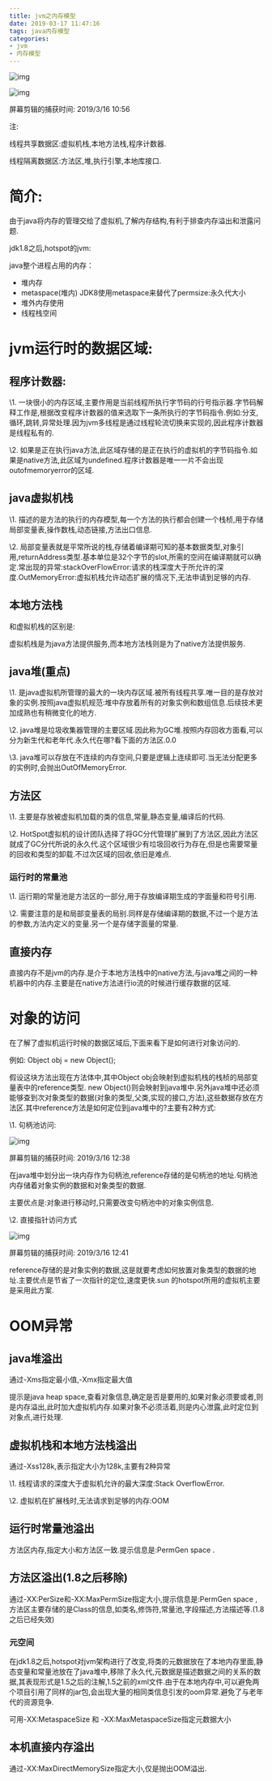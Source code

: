 ```yaml
---
title: jvm之内存模型
date: 2019-03-17 11:47:16
tags: java内存模型
categories:
- jvm
- 内存模型 
---
```




![img](1.png)

![img](4.png)

<!-- more -->

屏幕剪辑的捕获时间: 2019/3/16 10:56

注:

线程共享数据区:虚拟机栈,本地方法栈,程序计数器.

线程隔离数据区:方法区,堆,执行引擎,本地库接口.

# 简介:

由于java将内存的管理交给了虚拟机,了解内存结构,有利于排查内存溢出和泄露问题.

jdk1.8之后,hotspot的jvm:

java整个进程占用的内存： 
- 堆内存 
- metaspace(堆内) JDK8使用metaspace来替代了permsize:永久代大小 
- 堆外内存使用 
- 线程栈空间

# jvm运行时的数据区域:

## 程序计数器:

\1.    一块很小的内存区域,主要作用是当前线程所执行字节码的行号指示器.字节码解释工作是,根据改变程序计数器的值来选取下一条所执行的字节码指令.例如:分支,循环,跳转,异常处理.因为jvm多线程是通过线程轮流切换来实现的,因此程序计数器是线程私有的.

\2.    如果是正在执行java方法,此区域存储的是正在执行的虚拟机的字节码指令.如果是native方法,此区域为undefined.程序计数器是唯一一片不会出现outofmemoryerror的区域.

## java虚拟机栈

\1.      描述的是方法的执行的内存模型,每一个方法的执行都会创建一个栈桢,用于存储局部变量表,操作数栈,动态链接,方法出口信息.

\2.      局部变量表就是平常所说的栈,存储着编译期可知的基本数据类型,对象引用,returnAddress类型.基本单位是32个字节的slot,所需的空间在编译期就可以确定.常出现的异常:stackOverFlowError:请求的栈深度大于所允许的深度.OutMemoryError:虚拟机栈允许动态扩展的情况下,无法申请到足够的内存.

## 本地方法栈

和虚拟机栈的区别是:

虚拟机栈是为java方法提供服务,而本地方法栈则是为了native方法提供服务.

## java堆(重点)

\1.    是java虚拟机所管理的最大的一块内存区域.被所有线程共享.唯一目的是存放对象的实例.按照java虚拟机规范:堆中存放着所有的对象实例和数组信息.后续技术更加成熟也有稍微变化的地方.

\2.    java堆是垃圾收集器管理的主要区域.因此称为GC堆.按照内存回收方面看,可以分为新生代和老年代.永久代在哪?看下面的方法区.0.0

\3.    java堆可以存放在不连续的内存空间,只要是逻辑上连续即可.当无法分配更多的实例时,会抛出OutOfMemoryError.

## 方法区

\1.    主要是存放被虚拟机加载的类的信息,常量,静态变量,编译后的代码.

\2.    HotSpot虚拟机的设计团队选择了将GC分代管理扩展到了方法区,因此方法区就成了GC分代所说的永久代.这个区域很少有垃圾回收行为存在,但是也需要常量的回收和类型的卸载.不过次区域的回收,依旧是难点.

### 运行时的常量池

\1.    运行期的常量池是方法区的一部分,用于存放编译期生成的字面量和符号引用.

\2.    需要注意的是和局部变量表的局别.同样是存储编译期的数据,不过一个是方法的参数,方法内定义的变量.另一个是存储字面量的常量.

## 直接内存

直接内存不是jvm的内存.是介于本地方法栈中的native方法,与java堆之间的一种机器中的内存.主要是在native方法进行io流的时候进行缓存数据的区域.

# 对象的访问

在了解了虚拟机运行时候的数据区域后,下面来看下是如何进行对象访问的.

例如: Object obj = new Object();

假设这块方法出现在方法体中,其中Object obj会映射到虚拟机栈的栈桢的局部变量表中的reference类型. new Object()则会映射到java堆中.另外java堆中还必须能够查到次对象类型的数据(对象的类型,父类,实现的接口,方法),这些数据存放在方法区.其中reference方法是如何定位到java堆中的?主要有2种方式:

\1.    句柄池访问:

 

![img](2.png)

屏幕剪辑的捕获时间: 2019/3/16 12:38

在java堆中划分出一块内存作为句柄池,reference存储的是句柄池的地址.句柄池内存储着对象实例的数据和对象类型的数据.

主要优点是:对象进行移动时,只需要改变句柄池中的对象实例信息.

\2.    直接指针访问方式

 

![img](3.png)

屏幕剪辑的捕获时间: 2019/3/16 12:41

reference存储的是对象实例的数据,这是就要考虑如何放置对象类型的数据的地址.主要优点是节省了一次指针的定位,速度更快.sun 的hotspot所用的虚拟机主要是采用此方案.

# OOM异常

## java堆溢出

通过-Xms指定最小值,-Xmx指定最大值

提示是java heap space,查看对象信息,确定是否是要用的,如果对象必须要或者,则是内存溢出,此时加大虚拟机内存.如果对象不必须活着,则是内心泄露,此时定位到对象点,进行处理.

## 虚拟机栈和本地方法栈溢出

通过-Xss128k,表示指定大小为128k,主要有2种异常

\1.    线程请求的深度大于虚拟机允许的最大深度:Stack OverflowError.

\2.    虚拟机在扩展栈时,无法请求到足够的内存:OOM

## 运行时常量池溢出

方法区内存,指定大小和方法区一致.提示信息是:PermGen space .

## 方法区溢出(1.8之后移除)

通过-XX:PerSize和-XX:MaxPermSize指定大小,提示信息是:PermGen space ,方法区主要存储的是Class的信息,如类名,修饰符,常量池,字段描述,方法描述等.(1.8之后已经失效)

### 元空间

在jdk1.8之后,hotspot对jvm架构进行了改变,将类的元数据放在了本地内存里面,静态变量和常量池放在了java堆中,移除了永久代,元数据是描述数据之间的关系的数据,其表现形式是1.5之后的注解,1.5之前的xml文件.由于在本地内存中,可以避免两个项目引用了同样的jar包,会出现大量的相同类信息引发的oom异常.避免了与老年代的资源竞争.

可用-XX:MetaspaceSize 和 -XX:MaxMetaspaceSize指定元数据大小

## 本机直接内存溢出

通过-XX:MaxDirectMemorySize指定大小,仅是抛出OOM溢出.



